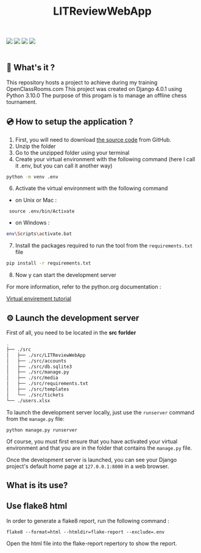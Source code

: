 # <div align="center">LITReviewWebApp</div>

<br>
<br>
<span><img src="https://img.shields.io/badge/DJANGO-4.0.1-brightgreen?style=for-the-badge&logo=django&logoColor=white">   <img src="https://img.shields.io/badge/Python-3.10.0-brightgreen?style=for-the-badge&logo=python&logoColor=white">   <img src="https://img.shields.io/badge/HTML-239120?style=for-the-badge&logo=html5&logoColor=white">   <img src="https://img.shields.io/badge/CSS3-1572B6?style=for-the-badge&logo=css3&logoColor=white"></span>
<br>
<br>


## 📖 What's it ?

This repository hosts a project to achieve during my training OpenClassRooms.com
This project was created on Django 4.0.1 using Python 3.10.0
The purpose of this progam is to manage an offline chess tournament.



## 💿 How to setup the application ?

1. First, you will need to download [the source code](https://github.com/SaiedZ/LITReviewWebApp.git) from GitHub.
2. Unzip the folder
3. Go to the unzipped folder using your terminal
4. Create your virtual environment with the following command (here I call it .env, but you can call it another way)
```bash
python -m venv .env
```
6. Activate the virtual environment with the following command
 
  * on Unix or Mac :
```shell
 source .env/bin/Activate
```
   * on Windows :
```bash
env\Scripts\activate.bat
```

7. Install the packages required to run the tool from the `requirements.txt` file
```bash
pip install -r requirements.txt
```
8. Now y can start the development server


For more information, refer to the python.org documentation :

[Virtual envirement tutorial](https://docs.python.org/3/tutorial/venv.html)


## ⚙️ Launch the development server

First of all, you need to be located in the **src forlder**
```bash
.
├── ./src
│   ├── ./src/LITReviewWebApp
│   ├── ./src/accounts
│   ├── ./src/db.sqlite3
│   ├── ./src/manage.py
│   ├── ./src/media
│   ├── ./src/requirements.txt
│   ├── ./src/templates
│   └── ./src/tickets
└── ./users.xlsx
```

To launch the development server locally, just use the `runserver` command from the `manage.py` file:

```
python manage.py runserver
``` 

Of course, you must first ensure that you have activated your virtual environment and that you are in the folder that contains the `manage.py` file.

Once the development server is launched, you can see your Django project's default home page at `127.0.0.1:8000` in a web browser.


## What is its use?




## Use flake8 html

In order to generate a flake8 report, run the following command :
```
flake8 --format=html --htmldir=flake-report --exclude=.env
```
Open the html file into the flake-report repertory to show the report.
